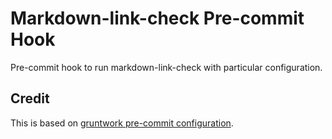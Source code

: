 # Markdown-link-check Pre-commit Hook

Pre-commit hook to run markdown-link-check with particular configuration.

## Credit

This is based on [gruntwork pre-commit configuration](https://github.com/gruntwork-io/pre-commit).
